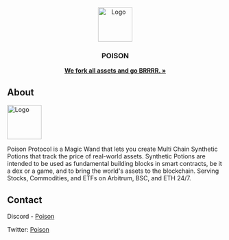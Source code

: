 <br />
<p align="center">
  <a href="https://poison.finance/">
    <img src="[https://i.ibb.co/VqpHbGn/photo-2023-03-13-11-19-53-removebg-preview.png](https://poison.finance)" alt="Logo" width="80" height="80">
  </a>

  <h3 align="center">POISON </h3>

  <p align="center">
    <a href="https://poison.finance/"><strong>We fork all assets and go BRRRR. »</strong></a>
    <br />
  </p>
</p>

## About

<img src="https://i.ibb.co/VqpHbGn/photo-2023-03-13-11-19-53-removebg-preview.png" alt="Logo" width="80" height="80">

Poison Protocol is a Magic Wand that lets you create Multi Chain Synthetic Potions that track the price of real-world assets. Synthetic Potions are intended to be used as fundamental building blocks in smart contracts, be it a dex or a game, and to bring the world's assets to the blockchain. Serving Stocks, Commodities, and ETFs on Arbitrum, BSC, and ETH 24/7. 


## Contact

Discord - [Poison](https://discord.com/invite/5KE54JwyTs)

Twitter: [Poison](https://twitter.com/PoisonFinance)
